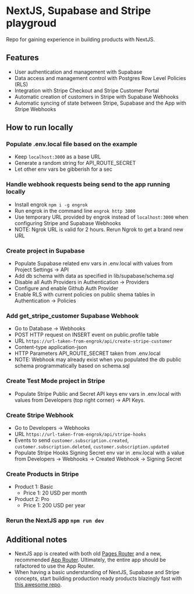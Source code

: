 # NextJS, Supabase and Stripe playgroud

Repo for gaining experience in building products with NextJS.

## Features

- User authentication and management with Supabase
- Data access and management control with Postgres Row Level Policies (RLS)
- Integration with Stripe Checkout and Stripe Customer Portal
- Automatic creation of customers in Stripe with Supabase Webhooks
- Automatic syncing of state between Stripe, Supabase and the App with Stripe Webhooks

## How to run locally

### Populate .env.local file based on the example

- Keep `localhost:3000` as a base URL
- Generate a random string for API_ROUTE_SECRET
- Let other env vars be gibberish for a sec

### Handle webhook requests being send to the app running locally

- Install engrok `npm i -g engrok`
- Run engrok in the command line `engrok http 3000`
- Use temporary URL provided by engrok instead of `localhost:3000` when configuring Stripe and Supabase Webhooks
- NOTE: Ngrok URL is valid for 2 hours. Rerun Ngrok to get a brand new URL

### Create project in Supabase

- Populate Supabase related env vars in .env.local with values from Project Settings -> API
- Add db schema with data as specified in lib/supabase/schema.sql
- Disable all Auth Providers in Authentication -> Providers
- Configure and enable Github Auth Provider
- Enable RLS with current policies on public shema tables in Authentication -> Policies

### Add get_stripe_customer Supabase Webhook

- Go to Database -> Webhooks
- POST HTTP request on INSERT event on public.profile table
- URL `https://url-taken-from-engrok/api/create-stripe-customer`
- Content-type application-json
- HTTP Parameters API_ROUTE_SECRET taken from .env.local
- NOTE: Webhook may already exist when you populated the db public schema programmatically based on schema.sql

### Create Test Mode project in Stripe

- Populate Stripe Public and Secret API keys env vars in .env.local with values from Developers (top right corner) -> API Keys.

### Create Stripe Webhook

- Go to Developers -> Webhooks
- URL `https://url-taken-from-engrok/api/stripe-hooks`
- Events to send `customer.subscription.created`, `customer.subscription.deleted`, `customer.subscription.updated`
- Populate Stripe Hooks Signing Secret env var in .env.local with a value from Developers -> Webhooks -> Created Webhook -> Signing Secret

### Create Products in Stripe

- Product 1: Basic
  - Price 1: 20 USD per month
- Product 2: Pro
  - Price 1: 200 USD per year

### Rerun the NextJS app `npm run dev`

## Additional notes

- NextJS app is created with both old [Pages Router](https://nextjs.org/docs/pages/building-your-application) and a new, recommended [App Router](https://nextjs.org/docs/app). Ultimately, the entire app should be rafactored to use the App Router.
- When having a basic understanding of NextJS, Supabase and Stripe concepts, start building production ready products blazingly fast with [this awesome repo](https://github.com/vercel/nextjs-subscription-payments).

